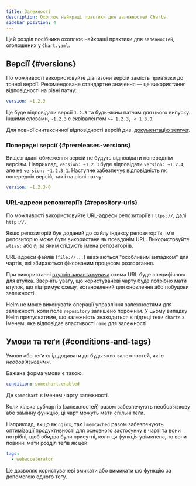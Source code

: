 ```yaml
---
title: Залежності
description: Охоплює найкращі практики для залежностей Charts.
sidebar_position: 4
---
```


Цей розділ посібника охоплює найкращі практики для `залежностей`, оголошених у `Chart.yaml`.

## Версії {#versions}

По можливості використовуйте діапазони версій замість привʼязки до точної версії. Рекомендоване стандартне значення — це використання відповідності на рівні патчу:

```yaml
version: ~1.2.3
```

Це буде відповідати версії `1.2.3` та будь-яким патчам для цього випуску. Іншими словами, `~1.2.3` є еквівалентом `>= 1.2.3, < 1.3.0`.

Для повної синтаксичної відповідності версій див. [документацію semver](https://github.com/Masterminds/semver#checking-version-constraints).

### Попередні версії {#prereleases-versions}

Вищезгадані обмеження версій не будуть відповідати попереднім версіям. Наприклад, `version: ~1.2.3` буде відповідати `version: ~1.2.4`, але не `version: ~1.2.3-1`. Наступне забезпечує відповідність як попередніх версій, так і на рівні патчу:

```yaml
version: ~1.2.3-0
```

### URL-адреси репозиторіїв {#repository-urls}

По можливості використовуйте URL-адреси репозиторіїв `https://`, далі `http://`.

Якщо репозиторій був доданий до файлу індексу репозиторіїв, імʼя репозиторію може бути використане як псевдонім URL. Використовуйте `alias:` або `@`, за яким слідують імена репозиторіїв.

URL-адреси файлів (`file://...`) вважаються "особливим випадком" для чартів, які збираються фіксованим процесом розгортання.

При використанні [втулків завантажувача](/topics/plugins.md#downloader-plugins) схема URL буде специфічною для втулка. Зверніть увагу, що користувачеві чарту буде потрібно мати втулок, що підтримує схему, встановлений для оновлення або побудови залежності.

Helm не може виконувати операції управління залежностями для залежності, коли поле `repository` залишено порожнім. У цьому випадку Helm припускатиме, що залежність знаходиться в підтеці теки `charts` з іменем, яке відповідає властивості `name` для залежності.

## Умови та теґи {#conditions-and-tags}

Умови або теґи слід додавати до будь-яких залежностей, які _є необовʼязковими_.

Бажана форма умови є такою:

```yaml
condition: somechart.enabled
```

Де `somechart` є іменем чарту залежності.

Коли кілька субчартів (залежностей) разом забезпечують необовʼязкову або замінну функцію, ці чарт можуть мати спільні теґи.

Наприклад, якщо як `nginx`, так і `memcached` разом забезпечують оптимізації продуктивності для основного застосунку в чарті та вони потрібні, щоб обидва були присутні, коли ця функція увімкнена, то вони повинні мати розділ теґів як цей:

```yaml
tags:
  - webaccelerator
```

Це дозволяє користувачеві вмикати або вимикати цю функцію за допомогою одного теґу.

